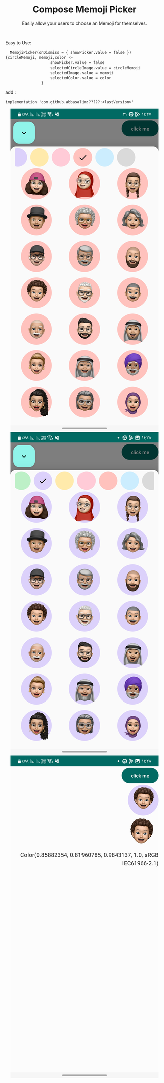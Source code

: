 


<h1 align="center">Compose Memoji Picker</h1>

<p align="center">  
Easily allow your users to choose an Memoji for themselves.
</p>
<br>

Easy to Use:

	  MemojiPicker(onDismiss = { showPicker.value = false }) {circleMemoji, memoji,color ->
                        showPicker.value = false
                        selectedCircleImage.value = circleMemoji
                        selectedImage.value = memoji
                        selectedColor.value = color
                    }


add :


    implementation 'com.github.abbasalim:?????:<lastVersion>'



<p align="center">
<img src="https://raw.githubusercontent.com/abbasalim/Memoji-Picker/master/app/screenshot/screen1.jpg"/>
<img src="https://raw.githubusercontent.com/abbasalim/Memoji-Picker/master/app/screenshot/screen2.jpg"/>
<img src="https://raw.githubusercontent.com/abbasalim/Memoji-Picker/master/app/screenshot/screen3.jpg"/>
</p>

